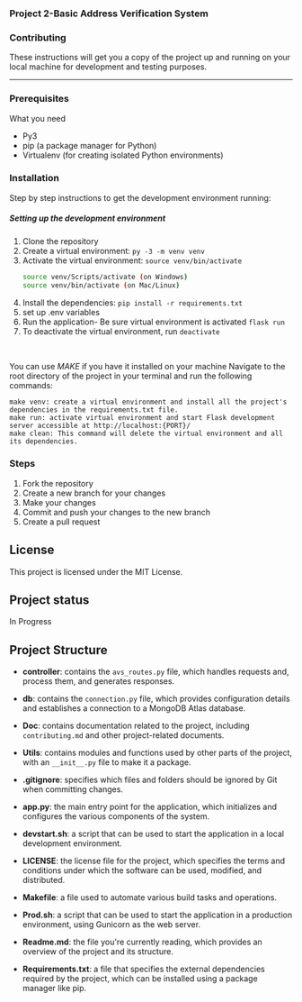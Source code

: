 ### Project 2-Basic Address Verification System

### Contributing
  These instructions will get you a copy of the project up and running on your local machine for development and testing purposes.

***

### Prerequisites

What you need
  - Py3
  - pip (a package manager for Python)
  - Virtualenv (for creating isolated Python environments)

### Installation
  Step by step instructions to get the development environment running:

##### Setting up the development environment
  1. Clone the repository
  2. Create a virtual environment: `py -3 -m venv venv`
  3. Activate the virtual environment: `source venv/bin/activate`
      ``` sh
      source venv/Scripts/activate (on Windows)
      source venv/bin/activate (on Mac/Linux)
      ```
  4. Install the dependencies: `pip install -r requirements.txt`
  5. set up .env variables
  6. Run the application- Be sure virtual environment is activated `flask run`
  7. To deactivate the virtual environment, run `deactivate`

&nbsp; &nbsp;

You can use _MAKE_ if you have it installed on your machine
Navigate to the root directory of the project in your terminal and run the following commands:

``` 
make venv: create a virtual environment and install all the project's dependencies in the requirements.txt file.
make run: activate virtual environment and start Flask development server accessible at http://localhost:{PORT}/
make clean: This command will delete the virtual environment and all its dependencies.

```


### Steps
  1. Fork the repository
  2. Create a new branch for your changes
  3. Make your changes
  4. Commit and push your changes to the new branch
  5. Create a pull request

## License
  This project is licensed under the MIT License.


## Project status

  In Progress


## Project Structure

- **controller**: contains the `avs_routes.py` file, which handles requests and, process them, and generates responses.

- **db**: contains the `connection.py` file, which provides configuration details and establishes a connection to a MongoDB Atlas database.

- **Doc**: contains documentation related to the project, including `contributing.md` and other project-related documents.

- **Utils**: contains modules and functions used by other parts of the project, with an `__init__.py` file to make it a package.

- **.gitignore**: specifies which files and folders should be ignored by Git when committing changes.

- **app.py**: the main entry point for the application, which initializes and configures the various components of the system.

- **devstart.sh**: a script that can be used to start the application in a local development environment.

- **LICENSE**: the license file for the project, which specifies the terms and conditions under which the software can be used, modified, and distributed.

- **Makefile**: a file used to automate various build tasks and operations.

- **Prod.sh**: a script that can be used to start the application in a production environment, using Gunicorn as the web server.

- **Readme.md**: the file you're currently reading, which provides an overview of the project and its structure.

- **Requirements.txt**: a file that specifies the external dependencies required by the project, which can be installed using a package manager like pip.